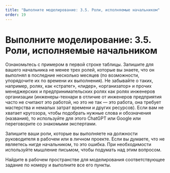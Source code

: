 ```yaml
---
title: "Выполните моделирование: 3.5. Роли, исполняемые начальником"
order: 19
---
```


# Выполните моделирование: 3.5. Роли, исполняемые начальником

Ознакомьтесь с примером в первой строке таблицы. Запишите для вашего начальника не менее трех ролей, которые вы знаете, что он выполнял в последние несколько месяцев (по возможности, упорядочите их по времени их выполнения). Не забывайте о таких, например, ролях, как «стратег», «лидер», «организатор» и прочих менеджерских и предпринимательских ролях как ролях инженеров организации (инженеры-технари в отличие от инженеров предприятия часто не считают это работой, но это не так — это работа, она требует мастерства и немалых затрат времени и других ресурсов). Если вам не хватает кругозора, чтобы подобрать нужные слова и обозначения (названия), то используйте для этого ChatGPT или Google или переговорите со знакомыми экспертами.

Запишите ваши роли, которые вы выполняете на должности руководителя в рабочем или в личном проекте. Если вы думаете, что не являетесь нигде начальником, то это ошибка. При необходимости используйте мышление письмом, чтобы подумать над этим вопросом.

Найдите в рабочем пространстве для моделирования соответствующее задание по номеру и выполните все его пункты.

